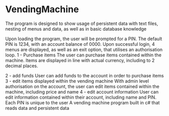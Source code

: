 # VendingMachine
The program is designed to show usage of persistent data with text files, nesting of menus and data, as well as in basic database knowledge

Upon loading the program, the user will be prompted for a PIN. The default PIN is 1234, with an account balance of 0000.
Upon successful login, 4 menus are displayed, as well as an exit option, that utilises an authorisation loop.
1 - Purchase items
  The user can purchase items contained within the machine.
  Items are displayed in line with actual currency, including to 2 decimal places.
  
2 - add funds
  User can add funds to the account in order to purchase items
3 - edit items displayed within the vending machine
  With admin level authorisation on the account, the user can edit items contained within the machine, including price and name
4 - edit account information
  User can edit information contained within their account, including name and PIN. Each PIN is unique to the user
A vending machine program built in c# that reads data and persistent data
